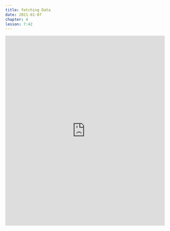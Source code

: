 ```yaml
---
title: fetching Data
date: 2021-01-07
chapter: 4
lesson: 7:42
---
```


<iframe width="100%" height="600" src="https://www.youtube.com/embed/_YnI8PDkaR8?list=PLlvgXQiqkT5BUM2GChIt7y5raWmyetsQz" title="YouTube video player" frameborder="0" allow="accelerometer; autoplay; clipboard-write; encrypted-media; gyroscope; picture-in-picture" allowfullscreen></iframe>